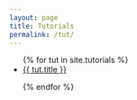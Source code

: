 ```yaml
---
layout: page
title: Tutorials
permalink: /tut/ 
---
```


<ul>
  {% for tut in site.tutorials %}
    <li><a href="{{site.baseurl}}/{{ tut.url }}">{{ tut.title }}</a></li>

  {% endfor %}
</ul>






